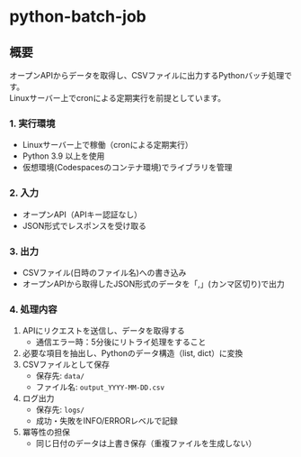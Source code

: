 # python-batch-job

## 概要

オープンAPIからデータを取得し、CSVファイルに出力するPythonバッチ処理です。  
Linuxサーバー上でcronによる定期実行を前提としています。

### 1. 実行環境
- Linuxサーバー上で稼働（cronによる定期実行）
- Python 3.9 以上を使用
- 仮想環境(Codespacesのコンテナ環境)でライブラリを管理

### 2. 入力
- オープンAPI（APIキー認証なし）
- JSON形式でレスポンスを受け取る

### 3. 出力
- CSVファイル(日時のファイル名)への書き込み
- オープンAPIから取得したJSON形式のデータを「,」(カンマ区切り)で出力

### 4. 処理内容
1. APIにリクエストを送信し、データを取得する
   - 通信エラー時：5分後にリトライ処理をすること
2. 必要な項目を抽出し、Pythonのデータ構造（list, dict）に変換
3. CSVファイルとして保存
   - 保存先: `data/`
   - ファイル名: `output_YYYY-MM-DD.csv`
4. ログ出力
   - 保存先: `logs/`
   - 成功・失敗をINFO/ERRORレベルで記録
5. 冪等性の担保
   - 同じ日付のデータは上書き保存（重複ファイルを生成しない）